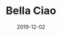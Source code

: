 --- 
layout: sheets-layout
title: "Bella Ciao"
date: 2019-12-02
categories: arrangements
pdf-link: bella-ciao-imakappa-2019.pdf
pdf-lyric: "#"
yt-link: "#"
muse-link: https://musescore.com/user/28025112/scores/5872263
difficulty: Hard
thumbnail: 
---